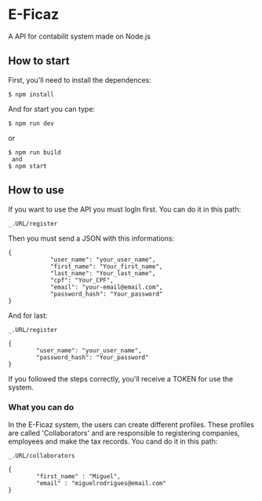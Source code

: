 # E-Ficaz
A API for contabilit system made on Node.js

## How to start
First, you'll need to install the dependences:
```
$ npm install
```

And for start you can type:
```
$ npm run dev
```

or

```
$ npm run build
 and
$ npm start
```

## How to use
If you want to use the API you must logIn first.
You can do it in this path:
```
_.URL/register
```

Then you must send a JSON with this informations:
```
{
			"user_name": "your_user_name",
			"first_name": "Your_first_name",
			"last_name": "Your_last_name",
			"cpf": "Your_CPF",
			"email": "your-email@email.com",
			"password_hash": "Your_password"
}
```

And for last:
```
_.URL/register
```

```
{
		"user_name": "your_user_name",
		"password_hash": "Your_password"
}
```

If you followed the steps correctly, you'll receive a TOKEN for use the system.

### What you can do
In the E-Ficaz system, the users can create different profiles. These profiles are called 'Collaborators' and are responsible to registering companies, employees and make the tax records.
You cand do it in this path:
```
_.URL/collaborators
```

```
{
	    "first_name" : "Miguel",
	    "email" : "miguelrodrigues@email.com"
}
```
